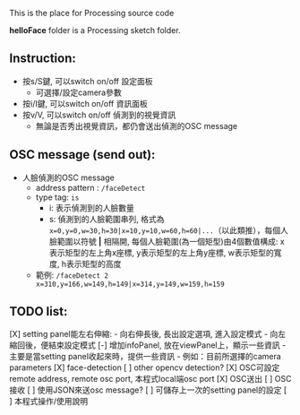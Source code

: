 This is the place for Processing source code

**helloFace** folder is a Processing sketch folder.


Instruction:
------------
- 按s/S鍵, 可以switch on/off 設定面板
	- 可選擇/設定camera參數
- 按i/I鍵, 可以switch on/off 資訊面板
- 按v/V, 可以switch on/off 偵測到的視覺資訊
	- 無論是否秀出視覺資訊，都仍會送出偵測的OSC message



OSC message (send out):
-----------------------
- 人臉偵測的OSC message
	- address pattern : `/faceDetect`
	- type tag: `is`
		- i: 表示偵測到的人臉數量
		- s: 偵測到的人臉範圍串列, 格式為 `x=0,y=0,w=30,h=30|x=10,y=10,w=60,h=60|...`（以此類推），每個人臉範圍以符號 **|** 相隔開, 每個人臉範圍(為一個矩型)由4個數值構成: x表示矩型的左上角x座標, y表示矩型的左上角y座標, w表示矩型的寬度, h表示矩型的高度
	- 範例: `/faceDetect 2 x=310,y=166,w=149,h=149|x=314,y=149,w=159,h=159`


TODO list:
------------
[X] setting panel能左右伸縮: 
	- 向右伸長後, 長出設定選項, 進入設定模式
	- 向左縮回後，便結束設定模式
[-] 增加infoPanel, 放在viewPanel上，顯示一些資訊
	- 主要是當setting panel收起來時，提供一些資訊
	- 例如：目前所選擇的camera parameters
[X] face-detection
[ ] other opencv detection?
[X] OSC可設定remote address, remote osc port, 本程式local端osc port
[X] OSC送出
[ ] OSC接收
[ ] 使用JSON來送osc message?
[ ] 可儲存上一次的setting panel的設定
[ ] 本程式操作/使用說明